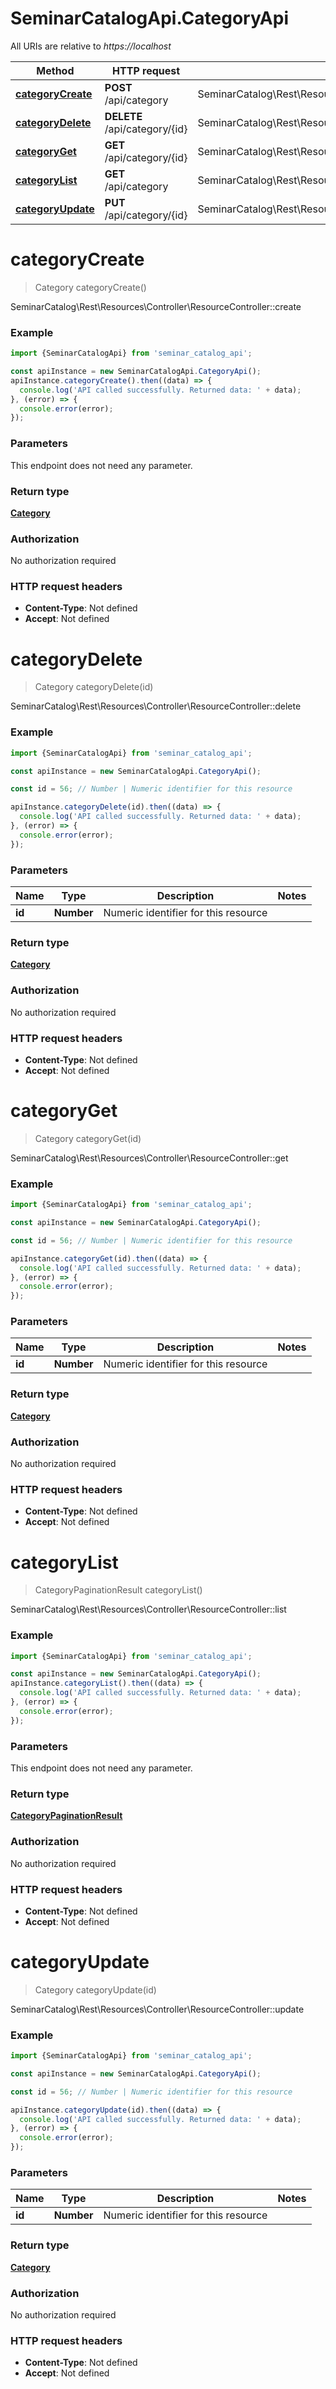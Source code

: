 # SeminarCatalogApi.CategoryApi

All URIs are relative to *https://localhost*

Method | HTTP request | Description
------------- | ------------- | -------------
[**categoryCreate**](CategoryApi.md#categoryCreate) | **POST** /api/category | SeminarCatalog\\Rest\\Resources\\Controller\\ResourceController::create
[**categoryDelete**](CategoryApi.md#categoryDelete) | **DELETE** /api/category/{id} | SeminarCatalog\\Rest\\Resources\\Controller\\ResourceController::delete
[**categoryGet**](CategoryApi.md#categoryGet) | **GET** /api/category/{id} | SeminarCatalog\\Rest\\Resources\\Controller\\ResourceController::get
[**categoryList**](CategoryApi.md#categoryList) | **GET** /api/category | SeminarCatalog\\Rest\\Resources\\Controller\\ResourceController::list
[**categoryUpdate**](CategoryApi.md#categoryUpdate) | **PUT** /api/category/{id} | SeminarCatalog\\Rest\\Resources\\Controller\\ResourceController::update


<a name="categoryCreate"></a>
# **categoryCreate**
> Category categoryCreate()

SeminarCatalog\\Rest\\Resources\\Controller\\ResourceController::create

### Example
```javascript
import {SeminarCatalogApi} from 'seminar_catalog_api';

const apiInstance = new SeminarCatalogApi.CategoryApi();
apiInstance.categoryCreate().then((data) => {
  console.log('API called successfully. Returned data: ' + data);
}, (error) => {
  console.error(error);
});

```

### Parameters
This endpoint does not need any parameter.

### Return type

[**Category**](Category.md)

### Authorization

No authorization required

### HTTP request headers

 - **Content-Type**: Not defined
 - **Accept**: Not defined

<a name="categoryDelete"></a>
# **categoryDelete**
> Category categoryDelete(id)

SeminarCatalog\\Rest\\Resources\\Controller\\ResourceController::delete

### Example
```javascript
import {SeminarCatalogApi} from 'seminar_catalog_api';

const apiInstance = new SeminarCatalogApi.CategoryApi();

const id = 56; // Number | Numeric identifier for this resource

apiInstance.categoryDelete(id).then((data) => {
  console.log('API called successfully. Returned data: ' + data);
}, (error) => {
  console.error(error);
});

```

### Parameters

Name | Type | Description  | Notes
------------- | ------------- | ------------- | -------------
 **id** | **Number**| Numeric identifier for this resource | 

### Return type

[**Category**](Category.md)

### Authorization

No authorization required

### HTTP request headers

 - **Content-Type**: Not defined
 - **Accept**: Not defined

<a name="categoryGet"></a>
# **categoryGet**
> Category categoryGet(id)

SeminarCatalog\\Rest\\Resources\\Controller\\ResourceController::get

### Example
```javascript
import {SeminarCatalogApi} from 'seminar_catalog_api';

const apiInstance = new SeminarCatalogApi.CategoryApi();

const id = 56; // Number | Numeric identifier for this resource

apiInstance.categoryGet(id).then((data) => {
  console.log('API called successfully. Returned data: ' + data);
}, (error) => {
  console.error(error);
});

```

### Parameters

Name | Type | Description  | Notes
------------- | ------------- | ------------- | -------------
 **id** | **Number**| Numeric identifier for this resource | 

### Return type

[**Category**](Category.md)

### Authorization

No authorization required

### HTTP request headers

 - **Content-Type**: Not defined
 - **Accept**: Not defined

<a name="categoryList"></a>
# **categoryList**
> CategoryPaginationResult categoryList()

SeminarCatalog\\Rest\\Resources\\Controller\\ResourceController::list

### Example
```javascript
import {SeminarCatalogApi} from 'seminar_catalog_api';

const apiInstance = new SeminarCatalogApi.CategoryApi();
apiInstance.categoryList().then((data) => {
  console.log('API called successfully. Returned data: ' + data);
}, (error) => {
  console.error(error);
});

```

### Parameters
This endpoint does not need any parameter.

### Return type

[**CategoryPaginationResult**](CategoryPaginationResult.md)

### Authorization

No authorization required

### HTTP request headers

 - **Content-Type**: Not defined
 - **Accept**: Not defined

<a name="categoryUpdate"></a>
# **categoryUpdate**
> Category categoryUpdate(id)

SeminarCatalog\\Rest\\Resources\\Controller\\ResourceController::update

### Example
```javascript
import {SeminarCatalogApi} from 'seminar_catalog_api';

const apiInstance = new SeminarCatalogApi.CategoryApi();

const id = 56; // Number | Numeric identifier for this resource

apiInstance.categoryUpdate(id).then((data) => {
  console.log('API called successfully. Returned data: ' + data);
}, (error) => {
  console.error(error);
});

```

### Parameters

Name | Type | Description  | Notes
------------- | ------------- | ------------- | -------------
 **id** | **Number**| Numeric identifier for this resource | 

### Return type

[**Category**](Category.md)

### Authorization

No authorization required

### HTTP request headers

 - **Content-Type**: Not defined
 - **Accept**: Not defined

